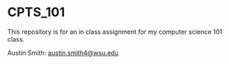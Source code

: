 # CPTS_101
This repository is for an in class assignment for my computer science 101 class.

Austin Smith: austin.smith4@wsu.edu
